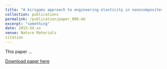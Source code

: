 ```yaml
---
title: "A kirigami approach to engineering elasticity in nanocomposites through patterned defects"
collection: publications
permalink: /publication/paper_009.md
excerpt: "something"
date: 2015-XX-xx
venue: Nature Materials
citation
---
```

This paper ...

[Download paper here](http://pfdamasceno.github.io/files/2015_Shyu.pdf)
